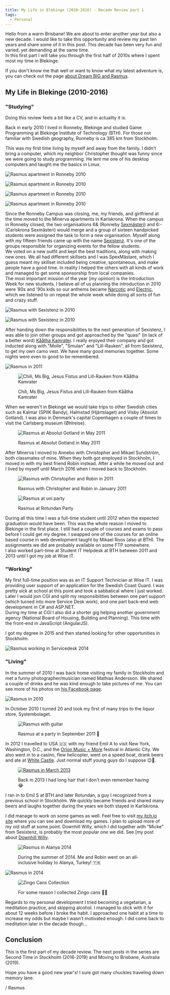 ```yaml
---
title: My Life in Blekinge (2010-2016) - Decade Review part 1
tags:
  - Personal
---
```


Hello from a warm Brisbane! We are about to enter another year but also a new decade. I would like to take this opportunity and review my past ten years and share some of it in this post. This decade has been very fun and varied, yet demanding at the same time.  
In this first part I will take you through the first half of 2010s where I spent most my time in Blekinge.

<!--more-->

If you don't know me that well or want to know what my latest adventure is, you can check out the page [about Dream BIG and Rasmus](/about).

## My Life in Blekinge (2010-2016)

### "Studying"

Doing this review feels a bit like a CV, and in actuality it is.

Back in early 2010 I lived in Ronneby, Blekinge and studied Game Programming at Blekinge Institute of Technology (BTH). For those not familiar with Swedish geography, Ronneby is ca 385 km from Stockholm.

This was my first time living by myself and away from the family. I didn't bring a computer, which my neighbor Christopher thought was funny since we were going to study programming. He lent me one of his desktop computers and taught me the basics in Linux.

![Rasmus apartment in Ronneby 2010](/img/personal/ronneby-desk-regular.webp)

![Rasmus apartment in Ronneby 2010](/img/personal/ronneby-bed-regular.webp)

![Rasmus apartment in Ronneby 2010](/img/personal/ronneby-kitchen-regular.webp)

![Rasmus apartment in Ronneby 2010](/img/personal/ronneby-bathroom-regular.webp)

Since the Ronneby Campus was closing, me, my friends, and girlfriend at the time moved to the Minerva apartments in Karlskrona.
When the campus in Ronneby closed, the two organisations 6& (Ronneby [Sexmästeri](https://sv.wikipedia.org/wiki/Sexm%C3%A4steri)) and 6:- (Carlskrona Sexmästeri) would merge and a group of sixteen handpicked students were assigned the task to form a new organisation. Myself along with my fifteen friends came up with the name [Sexistenz](http://sexistenz.bthstudent.se/). It's one of the groups responsible for organizing events for the fellow students.  
We voted on a new outfit and kept the best traditions, along with making new ones. We all had different skillsets and I was SpexMästare, which I guess meant my skillset included being creative, spontaneous, and make people have a good time. In reality I helped the others with all kinds of work and managed to get some sponsorship from local companies.  
The most important mission of the year (my opinion) is the Introduction Week for new students. I believe all of us planning the introduction in 2010 were ’80s and ’90s kids so our anthems became [Narcotic](https://www.youtube.com/watch?v=PJ7E40Ec5ec) and [Electric](https://www.youtube.com/watch?v=Jl_5NHTvDAI), which we listened to on repeat the whole week while doing all sorts of fun and crazy stuff.

![Rasmus with Sexistenz in 2010](/img/rasmus/sexistenz-2010-small.webp)

![Rasmus with Sexistenz in 2010](/img/rasmus/sexistenz-2-2010-small.webp)

After handing down the responsibilities to the next generation of Sexistenz, I was able to join other groups and got approached by the "quasi" (in lack of a better word) [Kååtha Kamrater](https://kaatha-kamrater.se/). I really enjoyed their company and got inducted along with "Molle", "Smulan" and "Lill-Rauken", all from Sexistenz, to get my own camo vest. We have many good memories together. Some nights were even to good to be remembered.

![Rasmus in 2011](/img/rasmus/rasmus-kk-2011-regular.webp)

<figure>

  ![Chili, Ms Big, Jesus Fistus and Lill-Rauken from Kååtha Kamrater](/img/rasmus/kk-regular.webp)
  <figcaption>Chili, Ms Big, Jesus Fistus and Lill-Rauken from Kååtha Kamrater</figcaption>
</figure>

When we weren't in Blekinge we would take trips to other Swedish cities such as Kalmar (SPIIK Bandy), Halmstad (Hjärtslaget) and Visby (Absolut Gotland). I was also in Denmark's capital Copenhagen a couple of times to visit the Carlsberg museum (Øhlreise).

<figure>

  ![Rasmus at Absolut Gotland in May 2011](/img/rasmus/rasmus-may-2011-regular.webp)
  <figcaption>Rasmus at Absolut Gotland in May 2011</figcaption>
</figure>

After Minerva I moved to Annebo with Christopher and Mikael Sundström, both classmates of mine. When they both got employed in Stockholm, I moved in with my best friend Robin instead.
After a while he moved out and I lived by myself until March 2016 when I moved back to Stockholm.

<figure>

  ![Rasmus with Christopher and Robin in 2011](/img/rasmus/rasmus-christopher-robin-2011-01-16b-regular.webp)
  <figcaption>Rasmus with Christopher and Robin in January 2011</figcaption>
</figure>

<figure>

  ![Rasmus at uni party](/img/rasmus/rasmus-rotundan-regular.webp)
  <figcaption>Rasmus at Rotundan Party</figcaption>
</figure>

During all this time I was a full-time student until 2012 when the expected graduation would have been. This was the whole reason I moved to Blekinge in the first place. I still had a couple of courses and exams to pass before I could get my degree. I swapped one of the courses for an online based course in web development taught by Mikael Roos (also at BTH). The assignments we did are probably available on some FTP somewhere.  
I also worked part-time at Student IT Helpdesk at BTH between 2011 and 2013 until I got my job at Wise IT.

### "Working"

My first full-time position was as an IT Support Technician at Wise IT. I was providing user support of an application for the Swedish Coast Guard. I was pretty sick at school at this point and took a sabbatical where I just worked. Later I would join CGI and split my responsibilities between one part support (which turned into more Service Desk work), and one part back-end web development in C# and ASP.NET.  
During my time at CGI I also did a shorter gig helping another government agency (National Board of Housing, Building and Planning). This time with the front-end in JavaScript (AngularJS).

I got my degree in 2015 and then started looking for other opportunities in Stockholm.

![Rasmus working in Servicedesk 2014](/img/rasmus/rasmus-servicedesk-2014-regular.webp)

### "Living"

In the summer of 2010 I was back home visiting my family in Stockholm and met a funny photographer/musician named Mathias Andersson. We shared a couple of drinks and he was kind enough to take pictures of me.
You can see more of his photos on [his Facebook page](https://www.facebook.com/MathiasAPhotography/).

![Rasmus in 2010](/img/rasmus/rasmus-2010-regular.webp)

In October 2010 I turned 20 and took my first of many trips to the liquor store, Systembolaget.

<figure>

  ![Rasmus with guitar](/img/rasmus/rasmus-sept-2011-regular.webp)
  <figcaption>Rasmus at a party in September 2011 🎸</figcaption>
</figure>

In 2012 I travelled to USA 🇺🇸 with my friend Emil A to visit New York, Washington, D.C., and the [Orion Music + More](https://en.wikipedia.org/wiki/Orion_Music_%2B_More) festival in Atlantic City. We also went in to a casino, flew helicopter, went on a speed boat, drank beers and ate at [White Castle](https://en.wikipedia.org/wiki/White_Castle_(restaurant)). Just normal stuff young guys do I suppose 😉🍺.

<figure>

  [![Rasmus in March 2013](/img/rasmus/rasmus-march-2013-regular.webp)](https://www.instagram.com/p/XN0mDwp_ZM/?igshid=4v34yg6fdmw7)
  <figcaption>Back in 2013 I had long hair that I don't even remember having 😂</figcaption>
</figure>

I ran in to Emil S at BTH and later Rotundan, a guy I recognized from a previous school in Stockholm. We quickly became friends and shared many beers and laughs together during the years we both stayed in Karlskrona.

I did manage to work on some games as well. Feel free to visit [my itch.io site](https://rasmusnordling.itch.io/) where you can see and download my games. I plan to upload more of my old stuff at some point.
Downhill Willy, which I did together with "Micke" from Sexistenz, is probably the most popular one we did. See [my post about [Downhill Willy](posts/downhill-willy).

<figure>

  ![Rasmus in Alanya 2014](/img/rasmus/rasmus-alanya-2014-regular.webp)
  <figcaption>During the summer of 2014. Me and Robin went on an all-inclusive holiday to Alanya, Turkey! 🇹🇷</figcaption>
</figure>

![Rasmus in 2014](/img/rasmus/rasmus-spex-2014-small.webp)

<figure>

  ![Zingo Cans Collection ](/img/personal/zingo-cans-2016-regular.webp)
  <figcaption>For some reason I collected Zingo cans 🤔🥤</figcaption>
</figure>

Regards to my personal development I tried becoming a vegetarian, a meditation practice, and skipping alcohol. I managed to stick with it for about 12 weeks before I broke the habit. I approached one habit at a time to increase my odds but maybe I wasn't motivated enough. I did come back to meditation later in the decade though...

## Conclusion

This is the first part of my decade review. The next posts in the series are Second Time in Stockholm (2016-2019) and Moving to Brisbane, Australia (2019).

Hope you have a good new year's! I sure got many chuckles traveling down memory lane.

/ Rasmus
